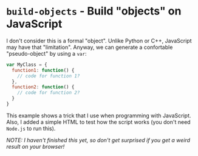 # `build-objects` - Build "objects" on JavaScript

I don't consider this is a formal "object". Unlike Python or C++, JavaScript may have that "limitation". Anyway, we can generate a confortable
"pseudo-object" by using a `var`:

```javascript
var MyClass = {
  function1: function() {
    // code for function 1?
  },
  function2: function() {
    // code for function 2?
  }
}
```

This example shows a trick that I use when programming with JavaScript. Also, I added a simple HTML to test how the
script works (you don't need `Node.js` to run this).

_NOTE: I haven't finished this yet, so don't get surprised if you get a weird result on your browser!_
